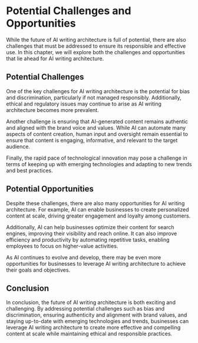 Potential Challenges and Opportunities
====================================================================================

While the future of AI writing architecture is full of potential, there are also challenges that must be addressed to ensure its responsible and effective use. In this chapter, we will explore both the challenges and opportunities that lie ahead for AI writing architecture.

Potential Challenges
--------------------

One of the key challenges for AI writing architecture is the potential for bias and discrimination, particularly if not managed responsibly. Additionally, ethical and regulatory issues may continue to arise as AI writing architecture becomes more prevalent.

Another challenge is ensuring that AI-generated content remains authentic and aligned with the brand voice and values. While AI can automate many aspects of content creation, human input and oversight remain essential to ensure that content is engaging, informative, and relevant to the target audience.

Finally, the rapid pace of technological innovation may pose a challenge in terms of keeping up with emerging technologies and adapting to new trends and best practices.

Potential Opportunities
-----------------------

Despite these challenges, there are also many opportunities for AI writing architecture. For example, AI can enable businesses to create personalized content at scale, driving greater engagement and loyalty among customers.

Additionally, AI can help businesses optimize their content for search engines, improving their visibility and reach online. It can also improve efficiency and productivity by automating repetitive tasks, enabling employees to focus on higher-value activities.

As AI continues to evolve and develop, there may be even more opportunities for businesses to leverage AI writing architecture to achieve their goals and objectives.

Conclusion
----------

In conclusion, the future of AI writing architecture is both exciting and challenging. By addressing potential challenges such as bias and discrimination, ensuring authenticity and alignment with brand values, and staying up-to-date with emerging technologies and trends, businesses can leverage AI writing architecture to create more effective and compelling content at scale while maintaining ethical and responsible practices.
